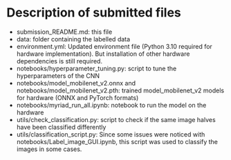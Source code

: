 # Description of submitted files
- submission_README.md: this file
- data: folder containing the labelled data
- environment.yml: Updated environment file (Python 3.10 required for hardware implementation). But installation of other hardware dependencies is still required.
- notebooks/hyperparameter_tuning.py: script to tune the hyperparameters of the CNN
- notebooks/model_mobilenet_v2.onnx and notebooks/model_mobilenet_v2.pth: trained model_mobilenet_v2 models for hardware (ONNX and PyTorch formats)
- notebooks/myriad_run_all.ipynb: notebook to run the model on the hardware
- utils/check_classification.py: script to check if the same image halves have been classified differently
- utils/classification_script.py: Since some issues were noticed with notebooks/Label_image_GUI.ipynb, this script was used to classify the images in some cases.